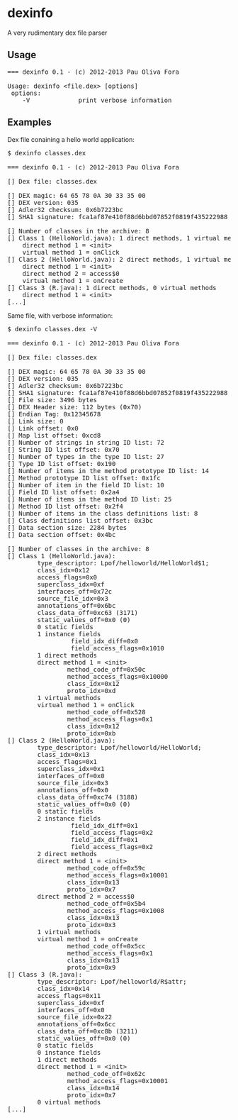 dexinfo
=======

A very rudimentary dex file parser

Usage
-----
<pre>
=== dexinfo 0.1 - (c) 2012-2013 Pau Oliva Fora

Usage: dexinfo &lt;file.dex&gt; [options]
 options:
    -V             print verbose information
</pre>

Examples
--------
Dex file conaining a hello world application:
<pre>
$ dexinfo classes.dex 

=== dexinfo 0.1 - (c) 2012-2013 Pau Oliva Fora

[] Dex file: classes.dex

[] DEX magic: 64 65 78 0A 30 33 35 00 
[] DEX version: 035
[] Adler32 checksum: 0x6b7223bc
[] SHA1 signature: fca1af87e410f88d6bbd07852f0819f435222988

[] Number of classes in the archive: 8
[] Class 1 (HelloWorld.java): 1 direct methods, 1 virtual methods
	direct method 1 = &lt;init&gt;
	virtual method 1 = onClick
[] Class 2 (HelloWorld.java): 2 direct methods, 1 virtual methods
	direct method 1 = &lt;init&gt;
	direct method 2 = access$0
	virtual method 1 = onCreate
[] Class 3 (R.java): 1 direct methods, 0 virtual methods
	direct method 1 = &lt;init&gt;
[...]
</pre>

Same file, with verbose information:
<pre>
$ dexinfo classes.dex -V

=== dexinfo 0.1 - (c) 2012-2013 Pau Oliva Fora

[] Dex file: classes.dex

[] DEX magic: 64 65 78 0A 30 33 35 00 
[] DEX version: 035
[] Adler32 checksum: 0x6b7223bc
[] SHA1 signature: fca1af87e410f88d6bbd07852f0819f435222988
[] File size: 3496 bytes
[] DEX Header size: 112 bytes (0x70)
[] Endian Tag: 0x12345678
[] Link size: 0
[] Link offset: 0x0
[] Map list offset: 0xcd8
[] Number of strings in string ID list: 72
[] String ID list offset: 0x70
[] Number of types in the type ID list: 27
[] Type ID list offset: 0x190
[] Number of items in the method prototype ID list: 14
[] Method prototype ID list offset: 0x1fc
[] Number of item in the field ID list: 10
[] Field ID list offset: 0x2a4
[] Number of items in the method ID list: 25
[] Method ID list offset: 0x2f4
[] Number of items in the class definitions list: 8
[] Class definitions list offset: 0x3bc
[] Data section size: 2284 bytes
[] Data section offset: 0x4bc

[] Number of classes in the archive: 8
[] Class 1 (HelloWorld.java): 
        type_descriptor: Lpof/helloworld/HelloWorld$1;
        class_idx=0x12
        access_flags=0x0
        superclass_idx=0xf
        interfaces_off=0x72c
        source_file_idx=0x3
        annotations_off=0x6bc
        class_data_off=0xc63 (3171)
        static_values_off=0x0 (0)
        0 static fields
        1 instance fields
                 field_idx_diff=0x0
                 field_access_flags=0x1010
        1 direct methods
        direct method 1 = &lt;init&gt;
                method_code_off=0x50c
                method_access_flags=0x10000
                class_idx=0x12
                proto_idx=0xd
        1 virtual methods
        virtual method 1 = onClick
                method_code_off=0x528
                method_access_flags=0x1
                class_idx=0x12
                proto_idx=0xb
[] Class 2 (HelloWorld.java): 
        type_descriptor: Lpof/helloworld/HelloWorld;
        class_idx=0x13
        access_flags=0x1
        superclass_idx=0x1
        interfaces_off=0x0
        source_file_idx=0x3
        annotations_off=0x0
        class_data_off=0xc74 (3188)
        static_values_off=0x0 (0)
        0 static fields
        2 instance fields
                 field_idx_diff=0x1
                 field_access_flags=0x2
                 field_idx_diff=0x1
                 field_access_flags=0x2
        2 direct methods
        direct method 1 = &lt;init&gt;
                method_code_off=0x59c
                method_access_flags=0x10001
                class_idx=0x13
                proto_idx=0x7
        direct method 2 = access$0
                method_code_off=0x5b4
                method_access_flags=0x1008
                class_idx=0x13
                proto_idx=0x3
        1 virtual methods
        virtual method 1 = onCreate
                method_code_off=0x5cc
                method_access_flags=0x1
                class_idx=0x13
                proto_idx=0x9
[] Class 3 (R.java): 
        type_descriptor: Lpof/helloworld/R$attr;
        class_idx=0x14
        access_flags=0x11
        superclass_idx=0xf
        interfaces_off=0x0
        source_file_idx=0x22
        annotations_off=0x6cc
        class_data_off=0xc8b (3211)
        static_values_off=0x0 (0)
        0 static fields
        0 instance fields
        1 direct methods
        direct method 1 = &lt;init&gt;
                method_code_off=0x62c
                method_access_flags=0x10001
                class_idx=0x14
                proto_idx=0x7
        0 virtual methods
[...]
</pre>
